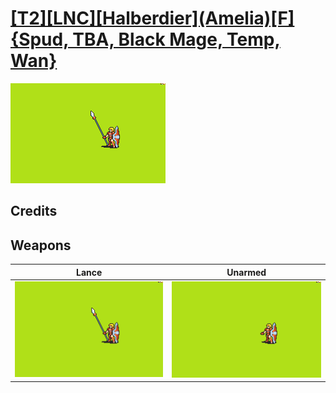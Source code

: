 # [\[T2\]\[LNC\]\[Halberdier\]\(Amelia\)\[F\]{Spud, TBA, Black Mage, Temp, Wan}](./)

<img src="./2.%20Lance/Lance_000.png" alt="[T2][LNC][Halberdier](Amelia)[F]{Spud, TBA, Black Mage, Temp, Wan} standing" />

## Credits



## Weapons


|Lance |Unarmed |
|  :---: | :---: |
| <img alt="Lance animation" src="./2.%20Lance/Lance.gif" /> | <img alt="Unarmed animation" src="./8.%20Unarmed/Unarmed.gif" /> |
